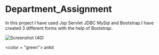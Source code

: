 # <h1> Department_Assignment </h1>
In this project I have used Jsp Servlet JDBC MySql and Bootstrap.I have created 3 different forms with the help of Bootstrap.

![Screenshot (40)](https://user-images.githubusercontent.com/102401268/185798912-184513fd-461a-4e6a-8034-31fb2eb746ad.png)

<color = "green"> ankit </color>
